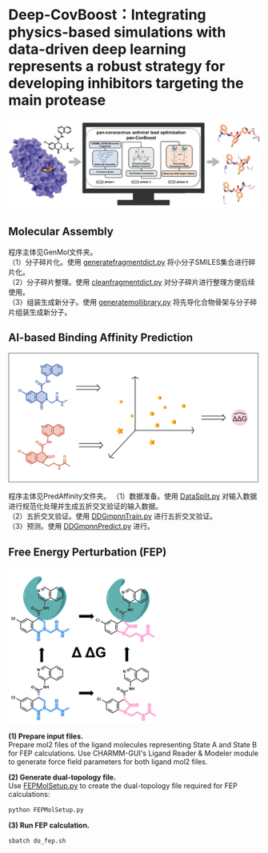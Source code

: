 # Deep-CovBoost：Integrating physics-based simulations with data-driven deep learning represents a robust strategy for developing inhibitors targeting the main protease

![](images/TOC.png)

## Molecular Assembly
程序主体见GenMol文件夹。  
（1）分子碎片化。使用 [generatefragmentdict.py](GenMol/generatefragmentdict.py) 将小分子SMILES集合进行碎片化。  
（2）分子碎片整理。使用 [cleanfragmentdict.py](GenMol/cleanfragmentdict.py) 对分子碎片进行整理方便后续使用。  
（3）组装生成新分子。使用 [generatemollibrary.py](GenMol/generatemollibrary.py) 将先导化合物骨架与分子碎片组装生成新分子。

## AI-based Binding Affinity Prediction

<img src="images/PredAffinity.png" alt="PredAffinity" width="500" />  

程序主体见PredAffinity文件夹。 
（1）数据准备。使用 [DataSplit.py](PredAffinity/DataSplit.py) 对输入数据进行规范化处理并生成五折交叉验证的输入数据。  
（2）五折交叉验证。使用 [DDGmpnnTrain.py](PredAffinity/DDGmpnnTrain.py) 进行五折交叉验证。  
（3）预测。使用 [DDGmpnnPredict.py](PredAffinity/DDGmpnnPredict.py) 进行。 

## Free Energy Perturbation (FEP) 

<img src="images/FEP.png" alt="FEP" width="300" />  

**​​(1) Prepare input files.​​**  
Prepare mol2 files of the ligand molecules representing State A and State B for FEP calculations. Use CHARMM-GUI's ​Ligand Reader & Modeler module​ to generate force field parameters for both ligand mol2 files.  

**(2) Generate dual-topology file.**  
Use [FEPMolSetup.py](FEP/FEPMolSetup.py) to create the dual-topology file required for FEP calculations:  
```python
python FEPMolSetup.py
```

**(3) Run FEP calculation.​**
```shell
sbatch do_fep.sh
```